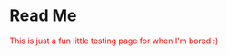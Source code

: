 <DOCTYPE html>

<html>
  <h1>Read Me</h1>
  
  <p>This is just a fun little testing page for when I'm bored :)</p>

  <style>
    p {
      color: red;
    }
  </style>
</html>
